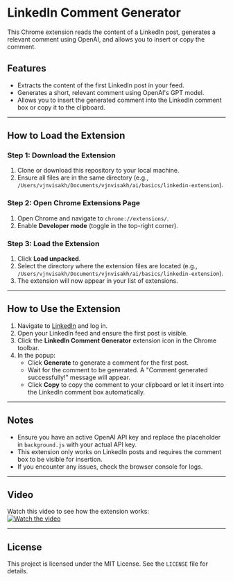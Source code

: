 # LinkedIn Comment Generator

This Chrome extension reads the content of a LinkedIn post, generates a relevant comment using OpenAI, and allows you to insert or copy the comment.

## Features
- Extracts the content of the first LinkedIn post in your feed.
- Generates a short, relevant comment using OpenAI's GPT model.
- Allows you to insert the generated comment into the LinkedIn comment box or copy it to the clipboard.

---

## How to Load the Extension

### Step 1: Download the Extension
1. Clone or download this repository to your local machine.
2. Ensure all files are in the same directory (e.g., `/Users/vjnvisakh/Documents/vjnvisakh/ai/basics/linkedin-extension`).

### Step 2: Open Chrome Extensions Page
1. Open Chrome and navigate to `chrome://extensions/`.
2. Enable **Developer mode** (toggle in the top-right corner).

### Step 3: Load the Extension
1. Click **Load unpacked**.
2. Select the directory where the extension files are located (e.g., `/Users/vjnvisakh/Documents/vjnvisakh/ai/basics/linkedin-extension`).
3. The extension will now appear in your list of extensions.

---

## How to Use the Extension

1. Navigate to [LinkedIn](https://www.linkedin.com/) and log in.
2. Open your LinkedIn feed and ensure the first post is visible.
3. Click the **LinkedIn Comment Generator** extension icon in the Chrome toolbar.
4. In the popup:
   - Click **Generate** to generate a comment for the first post.
   - Wait for the comment to be generated. A "Comment generated successfully!" message will appear.
   - Click **Copy** to copy the comment to your clipboard or let it insert into the LinkedIn comment box automatically.

---

## Notes
- Ensure you have an active OpenAI API key and replace the placeholder in `background.js` with your actual API key.
- This extension only works on LinkedIn posts and requires the comment box to be visible for insertion.
- If you encounter any issues, check the browser console for logs.

---

## Video
Watch this video to see how the extension works:  
[![Watch the video](https://img.youtube.com/vi/q_Vwp2rnQLo/0.jpg)](https://youtu.be/q_Vwp2rnQLo)

---

## License
This project is licensed under the MIT License. See the `LICENSE` file for details.
